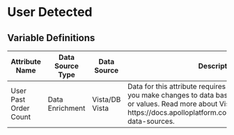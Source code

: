 # User Detected

### 

## Variable Definitions

|Attribute Name|Data Source Type|Data Source|Description|
| --- | --- | --- | --- |
|User Past Order Count|Data Enrichment|Vista/DB Vista|Data for this attribute requires VISTA rules, which let you make changes to data based on defined segments or values. Read more about Vista Rules here: https:\/\/docs.apolloplatform.com\/en\/articles\/5481690-data-sources.|



